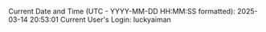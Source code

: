 Current Date and Time (UTC - YYYY-MM-DD HH:MM:SS formatted): 2025-03-14 20:53:01
Current User's Login: luckyaiman
